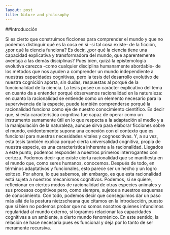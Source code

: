 ```yaml
---
layout: post
title: Nature and philosophy
---
```


##Introducción

Si es cierto que construimos ficciones para comprender el mundo y que no podemos distinguir
qué es la cosa en sí -si tal cosa existe- de la ficción, ¿por qué la ciencia funciona? Es decir, ¿por qué
la ciencia tiene una capacidad explicativa y transformadora del mundo, que aparentemente aventaja
a las demás disciplinas? Pues bien, quizá la epistemología evolutiva carezca -como cualquier
disciplina humanamente abordable- de los métodos que nos ayuden a comprender un mundo
independiente a nuestras capacidades cognitivas, pero la tesis del desarrollo evolutivo de nuestra
cognición aporta, sin dudas, respuestas al porqué de la funcionalidad de la ciencia. La tesis posee un
carácter explicativo del tema en cuanto da a entender porqué observamos racionalidad en la
naturaleza: en cuanto la racionalidad se entiende como un elemento necesario para la supervivencia
de la especie, puede también comprenderse porqué la racionalidad funciona como eje de nuestro
conocimiento científico. Es decir que, si esta característica cognitiva fue capaz de operar como un
instrumento sumamente útil en lo que respecta a la adaptación al medio y a la manipulación de la
naturaleza, aunque sirva para elaborar ficciones sobre el mundo, evidentemente supone una
conexión con el contexto que es funcional para nuestras necesidades vitales y cognoscitivas. Y, a su
vez, esta tesis también explica porqué cierta universalidad cognitiva, propia de nuestra especie, es
una característica inherente a la racionalidad.
Llegados a este punto, podemos responder a nuestros primeros interrogantes con certeza.
Podemos decir que existe cierta racionalidad que se manifiesta en el mundo que, como seres
humanos, conocemos. Después de todo, en términos adaptativos y funcionales, esto parece ser un
hecho y un logro exitoso. Por ahora, lo que sabemos, sin embargo, es que esta racionalidad está
sujeta a nuestros mecanismos cognitivos. Podemos, si se quiere, reflexionar en ciertos modos de
racionalidad de otras especies animales y sus procesos cognitivos pero, como siempre, sujetos a
nuestros esquemas de conocimiento. Con todo, podemos decir que conseguimos dar un paso más
allá de la postura nietzscheana que citamos en la introducción, puesto que si bien no podemos
probar que no somos nosotros quienes infundimos regularidad al mundo externo, sí logramos
relacionar las capacidades cognitivas a un ambiente, a cierto mundo fenoménico. En este sentido, la
relación se hace necesaria pues es funcional y deja por lo tanto de ser meramente recursiva.
